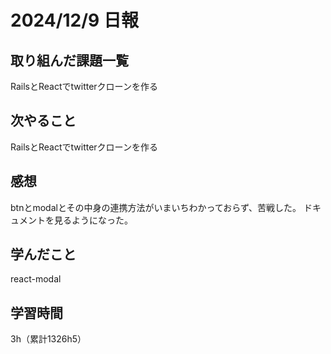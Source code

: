 # 2024/12/9 日報
## 取り組んだ課題一覧
RailsとReactでtwitterクローンを作る

## 次やること
RailsとReactでtwitterクローンを作る

## 感想
btnとmodalとその中身の連携方法がいまいちわかっておらず、苦戦した。
ドキュメントを見るようになった。


## 学んだこと
react-modal


## 学習時間
3h（累計1326h5）
